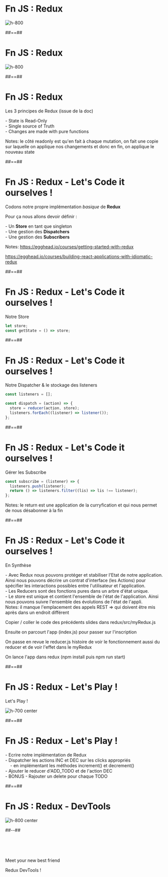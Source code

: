 <!-- .slide: class="full-center"-->

# Fn JS : Redux

![h-800](./assets/images/with-without-redux.png)

##==##

<!-- .slide: class="full-center"-->

# Fn JS : Redux

![h-800](./assets/images/big-boss.png)

##==##

<!-- .slide:-->

# Fn JS : Redux

Les 3 principes de Redux (issue de la doc)

<div class="fragment" data-fragment-index="1">
- State is Read-Only
</div>
<div class="fragment" data-fragment-index="2">
- Single source of Truth
</div>
<div class="fragment" data-fragment-index="3">
- Changes are made with pure functions
</div>

Notes:
le côté readonly est qu'en fait à chaque mutation, on fait une copie sur laquelle on applique nos changements et donc en fin, on applique le nouveau state

##==##

<!-- .slide:-->

# Fn JS : Redux - Let's Code it ourselves !

Codons notre propre implémentation _basique_ de **Redux**

Pour ça nous allons devoir définir :

<div class="fragment" data-fragment-index="1">
- Un <b>Store</b> en tant que singleton
</div>
<div class="fragment" data-fragment-index="2">
- Une gestion des <b>Dispatchers</b>
</div>
<div class="fragment" data-fragment-index="3">
- Une gestion des <b>Subscribers</b>
</div>

Notes:
https://egghead.io/courses/getting-started-with-redux

https://egghead.io/courses/building-react-applications-with-idiomatic-redux

##==##

<!-- .slide: class="with-code" -->

# Fn JS : Redux - Let's Code it ourselves !

Notre Store

```javascript
let store;
const getState = () => store;
```

##==##

<!-- .slide: class="with-code" -->

# Fn JS : Redux - Let's Code it ourselves !

Notre Dispatcher & le stockage des listeners

```javascript
const listeners = [];

const dispatch = (action) => {
  store = reducer(action, store);
  listeners.forEach((listener) => listener());
};
```

##==##

<!-- .slide: class="with-code" -->

# Fn JS : Redux - Let's Code it ourselves !

Gérer les Subscribe

```javascript
const subscribe = (listener) => {
  listeners.push(listener);
  return () => listeners.filter((lis) => lis !== listener);
};
```

Notes:
le return est une application de la curryfication et qui nous permet de nous désabonner à la fin

##==##

<!-- .slide:-->

# Fn JS : Redux - Let's Code it ourselves !

En Synthèse

<div class="fragment" data-fragment-index="1">
- Avec Redux nous pouvons protéger et stabiliser l'Etat de notre application. Ainsi nous pouvons décrire un contrat d'interface (les Actions) pour spécifier les interactions possibles entre l'utilisateur et l'application.
</div>
<div class="fragment" data-fragment-index="2">
- Les Reducers sont des fonctions pures dans un arbre d'état unique.
</div>
<div class="fragment" data-fragment-index="3">
- Le store est unique et contient l'ensemble de l'état de l'application. Ainsi nous pouvons suivre l'ensemble des évolutions de l'état de l'appli.
</div>
Notes:
il manque l'emplacement des appels REST => qui doivent être mis après dans un endroit différent

Copier / coller le code des précédents slides dans redux/src/myRedux.js

Ensuite on parcourt l'app (index.js) pour passer sur l'inscription

On passe en revue le reducer.js histoire de voir le fonctionnement aussi du reducer et de voir l'effet dans le myRedux

On lance l'app dans redux (npm install puis npm run start)

##==##

<!-- .slide:-->

# Fn JS : Redux - Let's Play !

Let's Play ! <!-- .element: class="text-center" -->

![h-700 center](./assets/images/lets-play.png)

##==##

<!-- .slide:-->

# Fn JS : Redux - Let's Play !

<div class="fragment" data-fragment-index="1">
- Ecrire notre implémentation de Redux
</div>
<div class="fragment" data-fragment-index="2">
- Dispatcher les actions INC et DEC sur les clicks appropriés <br>
&nbsp;&nbsp;&nbsp;&nbsp;- en implémentant les méthodes increment() et decrement()
</div>
<div class="fragment" data-fragment-index="3">
- Ajouter le reducer d'ADD_TODO et de l'action DEC
</div>
<div class="fragment" data-fragment-index="4">
- BONUS - Rajouter un delete pour chaque TODO
</div>

##==##

<!-- .slide: class="two-column" -->

# Fn JS : Redux - DevTools

<!-- .slide -->

![h-800 center](./assets/images/devTools.png)

##--##

<!-- .slide -->

&nbsp;  
&nbsp;  
&nbsp;

Meet your new best friend <!-- .element: class="text-center" -->

Redux DevTools ! <!-- .element: class="bold text-center" -->
